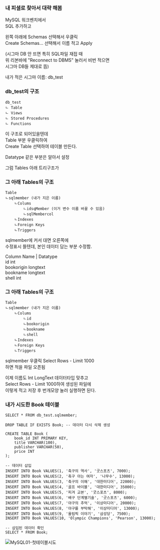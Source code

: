 ### 내 피셜로 찾아서 대략 해봄 
  
MySQL 워크벤치에서  
SQL 추가하고  
  
왼쪽 아래에 Schemas 선택해서 우클릭  
Create Schemas... 선택해서 이름 적고 Apply  
  
(시그마 DB 안 뜨면 특히 SQL파일 재접 때  
위 리본바에 "Reconnect to DBMS" 눌러서 비번 적으면  
시그마 DB들 제대로 뜸)  
  
내가 적은 시그마 이름: db_test  
  
### db_test의 구조 
```
db_test  
ㄴ Table  
ㄴ Views  
ㄴ Stored Procedures  
ㄴ Functions  
```
  
이 구조로 되어있을텐데  
Table 부분 우클릭하여  
Create Table 선택하여 테이블 만든다.  
  
Datatype 같은 부분은 알아서 설정  
  
그럼 Tables 아래 트리구조가  
  
### 그 아래 Tables의 구조 
```
Table
ㄴsqlmember (내가 지은 이름)  
	ㄴColums 
		ㄴidsqMember (이거 변수 이름 바꿀 수 있음)  
		ㄴsqlMembercol 
	ㄴIndexes  
	ㄴForeign Keys  
	ㄴTriggers  
```
  
sqlmember에 커서 대면 오른쪽에  
수정표시 뜰텐데, 본인 데이터 담는 부분 수정함.  
  
Column Name | Datatype  
id int  
bookorigin longtext  
bookname longtext  
shell int  
  
### 그 아래 Tables의 구조 
```
Table
ㄴsqlmember (내가 지은 이름)  
	ㄴColums 
		ㄴid  
		ㄴbookorigin  
		ㄴbookname 
		ㄴshell  
	ㄴIndexes  
	ㄴForeign Keys  
	ㄴTriggers  
```
  
sqlmember 우클릭 Select Rows - Limit 1000  
하면 적을 파일 오픈됨  
  
이제 이름도 Int LongText 데이터타입 맞추고  
Select Rows - Limit 1000하여 생성된 파일에  
이렇게 적고 저장 후 번개모양 눌러 실행하면 된다.  
  
### 내가 시도한 Book 테이블 
```
SELECT * FROM db_test.sqlmember;

DROP TABLE IF EXISTS Book; -- 데이터 다시 삭제 생성 

CREATE TABLE Book (
    book_id INT PRIMARY KEY,
    title VARCHAR(100),
    publisher VARCHAR(50),
    price INT
);

-- 데이터 삽입
INSERT INTO Book VALUES(1, '축구의 역사', '굿스포츠', 7000);
INSERT INTO Book VALUES(2, '축구 아는 여자', '나무수', 13000);
INSERT INTO Book VALUES(3, '축구의 이해', '대한미디어', 22000);
INSERT INTO Book VALUES(4, '골프 바이블', '대한미디어', 35000);
INSERT INTO Book VALUES(5, '피겨 교본', '굿스포츠', 8000);
INSERT INTO Book VALUES(6, '배구 단계별기술', '굿스포츠', 6000);
INSERT INTO Book VALUES(7, '야구의 추억', '이상미디어', 20000);
INSERT INTO Book VALUES(8, '야구를 부탁해', '이상미디어', 13000);
INSERT INTO Book VALUES(9, '올림픽 이야기', '삼성당', 7500);
INSERT INTO Book VALUES(10, 'Olympic Champions', 'Pearson', 13000);

-- 삽입된 데이터 확인
SELECT * FROM Book;
```
  
![MySQL01-첫테이블시도](https://seungyeon04.github.io/A_Study/markdown/대학2-1학기/Image/MySQL01-첫테이블시도.png)
  
